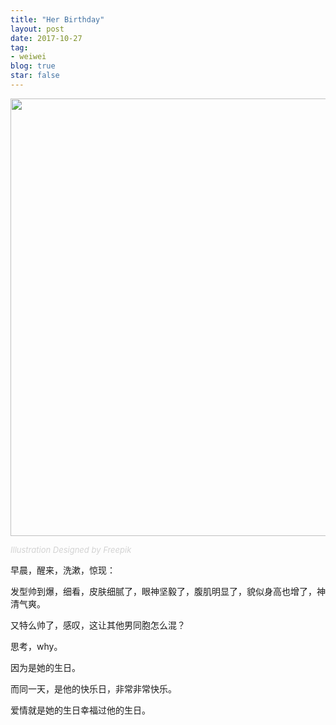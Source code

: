 ```yaml
---
title: "Her Birthday"
layout: post
date: 2017-10-27
tag:
- weiwei
blog: true
star: false
---
```


<img src="{{ site.url }}/assets/images/bday.svg" style="width: 700px; display:block; margin: 0 auto;" />

<a class="link-to-author"
   style="
          font-style: italic;
          text-decoration: none;
          color: lightgray;
          font-size: 13px;
         "
href="http://www.freepik.com">Illustration Designed by Freepik</a>

早晨，醒来，洗漱，惊现： <br />

发型帅到爆，细看，皮肤细腻了，眼神坚毅了，腹肌明显了，貌似身高也增了，神清气爽。<br />

又特么帅了，感叹，这让其他男同胞怎么混？<br />

思考，why。<br />

因为是她的生日。<br />

而同一天，是他的快乐日，非常非常快乐。<br />

爱情就是她的生日幸福过他的生日。<br />
